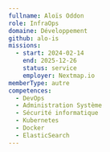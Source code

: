```yaml
---
fullname: Aloïs Oddon
role: InfraOps
domaine: Développement
github: alo-is
missions:
  - start: 2024-02-14
    end: 2025-12-26
    status: service
    employer: Nextmap.io
memberType: autre
competences:
  - DevOps
  - Administration Système
  - Sécurité informatique
  - Kubernetes
  - Docker
  - ElasticSearch
---
```

